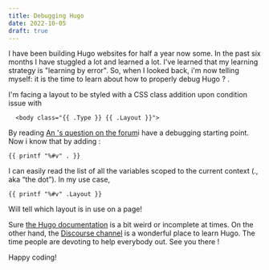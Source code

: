 ```yaml
---
title: Debugging Hugo
date: 2022-10-05
draft: true
---
```


I have been building Hugo websites for half a year now some. In the past six months I have stuggled a lot and learned a lot. I've learned that my learning strategy is "learning by
error". 
So, when I looked back, i'm now telling myself: it is the time to learn about how to properly debug Hugo ? .

I'm facing a layout to be styled with a CSS class addition upon condition issue with

```
  <body class="{{ .Type }} {{ .Layout }}">
```

  By reading [An 's question on the forum](https://discourse.gohugo.io/t/add-css-class-depending-on-layout-type/1989)i have a debugging starting point.
Now i know that by adding :

```
{{ printf "%#v" . }}
```
I can easily read the list of all the variables scoped to the current context (., aka “the dot”).
In my use case, 

```
{{ printf "%#v" .Layout }}
```

Will tell which layout is in use on a page!

Sure [the Hugo documentation](https://gohugo.io/templates/template-debugging/#readout) is a bit weird or incomplete at times. On the other hand, the [Discourse channel](https://discourse.gohugo.io/) is a wonderful place to learn Hugo. The time people are
devoting to help everybody out. See you there ! 



Happy coding!
